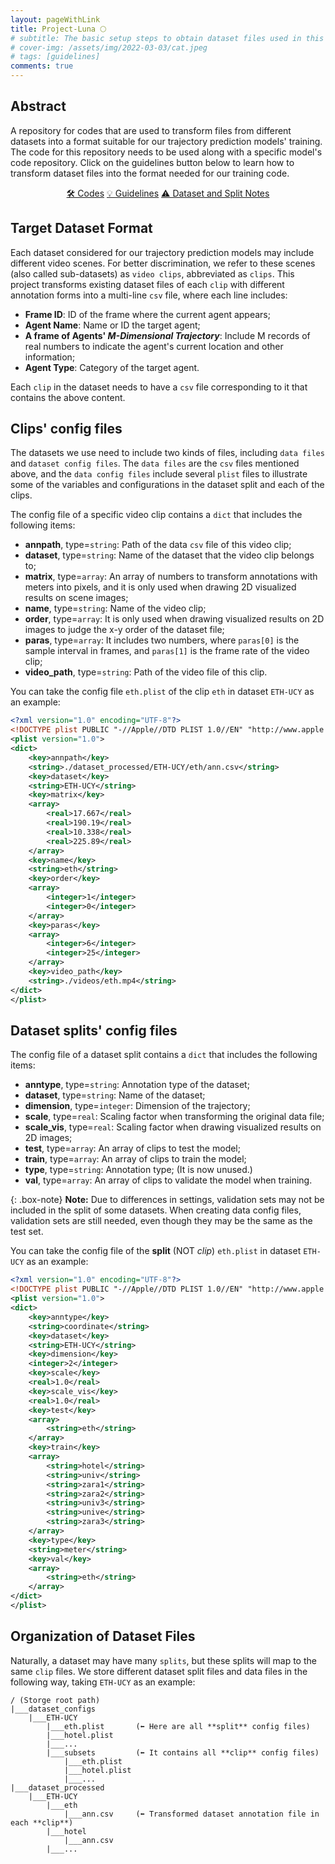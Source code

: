 ```yaml
---
layout: pageWithLink
title: Project-Luna 🌕
# subtitle: The basic setup steps to obtain dataset files used in this project
# cover-img: /assets/img/2022-03-03/cat.jpeg
# tags: [guidelines]
comments: true
---
```

<!--
 * @Author: Conghao Wong
 * @Date: 2023-03-21 17:52:21
 * @LastEditors: Conghao Wong
 * @LastEditTime: 2023-04-13 18:11:19
 * @Description: file content
 * @Github: https://cocoon2wong.github.io
 * Copyright 2023 Conghao Wong, All Rights Reserved.
-->

<link rel="stylesheet" type="text/css" href="./assets/css/user.css">

## Abstract

A repository for codes that are used to transform files from different datasets into a format suitable for our trajectory prediction models' training.
The code for this repository needs to be used along with a specific model's code repository.
Click on the guidelines button below to learn how to transform dataset files into the format needed for our training code.

<div style="text-align: center;">
    <a class="btn btn-colorful btn-lg" href="https://github.com/cocoon2wong/Project-Luna">🛠️ Codes</a>
    <a class="btn btn-colorful btn-lg" href="./howToUse">💡 Guidelines</a>
    <a class="btn btn-colorful btn-lg" href="./notes">⚠️ Dataset and Split Notes</a>
</div>

## Target Dataset Format

Each dataset considered for our trajectory prediction models may include different video scenes.
For better discrimination, we refer to these scenes (also called sub-datasets) as `video clips`, abbreviated as `clips`.
This project transforms existing dataset files of each `clip` with different annotation forms into a multi-line `csv` file, where each line includes:

- **Frame ID**: ID of the frame where the current agent appears;
- **Agent Name**: Name or ID the target agent;
- **A frame of Agents' *M-Dimensional Trajectory***: Include M records of real numbers to indicate the agent's current location and other information;
- **Agent Type**: Category of the target agent.

Each `clip` in the dataset needs to have a `csv` file corresponding to it that contains the above content.

## Clips' config files

The datasets we use need to include two kinds of files, including `data files` and `dataset config files`.
The `data files` are the `csv` files mentioned above, and the `data config files` include several `plist` files to illustrate some of the variables and configurations in the dataset split and each of the clips.

The config file of a specific video clip contains a `dict` that includes the following items:

- **annpath**, type=`string`: Path of the data `csv` file of this video clip;
- **dataset**, type=`string`: Name of the dataset that the video clip belongs to;
- **matrix**, type=`array`: An array of numbers to transform annotations with meters into pixels, and it is only used when drawing 2D visualized results on scene images;
- **name**, type=`string`: Name of the video clip;
- **order**, type=`array`: It is only used when drawing visualized results on 2D images to judge the x-y order of the dataset file;
- **paras**, type=`array`: It includes two numbers, where `paras[0]` is the sample interval in frames, and `paras[1]` is the frame rate of the video clip;
- **video_path**, type=`string`: Path of the video file of this clip.

You can take the config file `eth.plist` of the clip `eth` in dataset `ETH-UCY` as an example:

```xml
<?xml version="1.0" encoding="UTF-8"?>
<!DOCTYPE plist PUBLIC "-//Apple//DTD PLIST 1.0//EN" "http://www.apple.com/DTDs/PropertyList-1.0.dtd">
<plist version="1.0">
<dict>
    <key>annpath</key>
    <string>./dataset_processed/ETH-UCY/eth/ann.csv</string>
    <key>dataset</key>
    <string>ETH-UCY</string>
    <key>matrix</key>
    <array>
        <real>17.667</real>
        <real>190.19</real>
        <real>10.338</real>
        <real>225.89</real>
    </array>
    <key>name</key>
    <string>eth</string>
    <key>order</key>
    <array>
        <integer>1</integer>
        <integer>0</integer>
    </array>
    <key>paras</key>
    <array>
        <integer>6</integer>
        <integer>25</integer>
    </array>
    <key>video_path</key>
    <string>./videos/eth.mp4</string>
</dict>
</plist>
```

## Dataset splits' config files


The config file of a dataset split contains a `dict` that includes the following items:

- **anntype**, type=`string`: Annotation type of the dataset;
- **dataset**, type=`string`: Name of the dataset;
- **dimension**, type=`integer`: Dimension of the trajectory;
- **scale**, type=`real`: Scaling factor when transforming the original data file;
- **scale_vis**, type=`real`: Scaling factor when drawing visualized results on 2D images;
- **test**, type=`array`: An array of clips to test the model;
- **train**, type=`array`: An array of clips to train the model;
- **type**, type=`string`: Annotation type; (It is now unused.)
- **val**, type=`array`: An array of clips to validate the model when training.

{: .box-note}
**Note:** Due to differences in settings, validation sets may not be included in the split of some datasets.
When creating data config files, validation sets are still needed, even though they may be the same as the test set.

You can take the config file of the **split** (NOT *clip*) `eth.plist` in dataset `ETH-UCY` as an example:

```xml
<?xml version="1.0" encoding="UTF-8"?>
<!DOCTYPE plist PUBLIC "-//Apple//DTD PLIST 1.0//EN" "http://www.apple.com/DTDs/PropertyList-1.0.dtd">
<plist version="1.0">
<dict>
    <key>anntype</key>
    <string>coordinate</string>
    <key>dataset</key>
    <string>ETH-UCY</string>
    <key>dimension</key>
    <integer>2</integer>
    <key>scale</key>
    <real>1.0</real>
    <key>scale_vis</key>
    <real>1.0</real>
    <key>test</key>
    <array>
        <string>eth</string>
    </array>
    <key>train</key>
    <array>
        <string>hotel</string>
        <string>univ</string>
        <string>zara1</string>
        <string>zara2</string>
        <string>univ3</string>
        <string>unive</string>
        <string>zara3</string>
    </array>
    <key>type</key>
    <string>meter</string>
    <key>val</key>
    <array>
        <string>eth</string>
    </array>
</dict>
</plist>
```

## Organization of Dataset Files

Naturally, a dataset may have many `splits`, but these splits will map to the same `clip` files.
We store different dataset split files and data files in the following way, taking `ETH-UCY` as an example:

```none
/ (Storge root path)
|___dataset_configs
    |___ETH-UCY
        |___eth.plist       (⬅️ Here are all **split** config files)
        |___hotel.plist
        |___...
        |___subsets         (⬅️ It contains all **clip** config files)
            |___eth.plist
            |___hotel.plist
            |___...
|___dataset_processed
    |___ETH-UCY
        |___eth
            |___ann.csv     (⬅️ Transformed dataset annotation file in each **clip**)
        |___hotel
            |___ann.csv
        |___...
```
